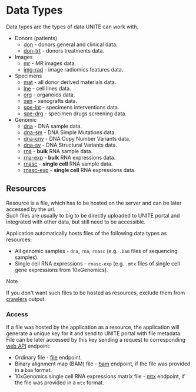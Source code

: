 # Data Types
Data types are the types of data UNITE can work with.

- Donors (patients)
    - [don](https://github.com/dkfz-unite/unite-donors-feed/blob/main/Docs/api-models-donors.md) - donors general and clinical data.
    - [don-trt](https://github.com/dkfz-unite/unite-donors-feed/blob/main/Docs/api-models-treatments.md) - donors treatments data.
- Images
    - [mr](https://github.com/dkfz-unite/unite-images-feed/blob/main/Docs/api-models-mrs.md) - MR images data.
    - [img-rad](https://github.com/dkfz-unite/unite-images-feed/blob/main/Docs/api-models-radiomics.md) - image radiomics features data.
- Specimens
    - [mat](https://github.com/dkfz-unite/unite-specimens-feed/blob/main/Docs/api-models-material.md) - all donor derived materials data.
    - [lne](https://github.com/dkfz-unite/unite-specimens-feed/blob/main/Docs/api-models-line.md) - cell lines data.
    - [org](https://github.com/dkfz-unite/unite-specimens-feed/blob/main/Docs/api-models-organoid.md) - organoids data.
    - [xen](https://github.com/dkfz-unite/unite-specimens-feed/blob/main/Docs/api-models-xenograft.md) - xenografts data.
    - [spe-int](https://github.com/dkfz-unite/unite-specimens-feed/blob/main/Docs/api-models-interventions.md) - specimens interventions data.
    - [spe-drg](https://github.com/dkfz-unite/unite-specimens-feed/blob/main/Docs/api-models-drugs.md) - specimen drugs screening data.
- Genomic
    - [dna](https://github.com/dkfz-unite/unite-omics-feed/blob/main/Docs/api-models-sample.md) - DNA sample data.
    - [dna-sm](https://github.com/dkfz-unite/unite-omics-feed/blob/main/Docs/api-models-dna-sm.md) - DNA Simple Mutations data.
    - [dna-cnv](https://github.com/dkfz-unite/unite-omics-feed/blob/main/Docs/api-models-dna-cnv.md) - DNA Copy Number Variants data.
    - [dna-sv](https://github.com/dkfz-unite/unite-omics-feed/blob/main/Docs/api-models-dna-sv.md) - DNA Structural Variants data.
    - [rna](https://github.com/dkfz-unite/unite-omics-feed/blob/main/Docs/api-models-sample.md) - **bulk** RNA sample data.
    - [rna-exp](https://github.com/dkfz-unite/unite-omics-feed/blob/main/Docs/api-models-rna-exp.md) - **bulk** RNA expressions data.
    - [rnasc](https://github.com/dkfz-unite/unite-omics-feed/blob/main/Docs/api-models-sample.md) - **single cell** RNA sample data.
    - [rnasc-exp](https://github.com/dkfz-unite/unite-omics-feed/blob/main/Docs/api-models-rnasc-exp.md) - **single cell** RNA expressions data.

## Resources
Resource is a file, which has to be hosted on the server and can be later accessed by the url.  
Such files are usually to big to be directly uploaded to UNITE portal and integrated with other data, but still need to be accessible.

Application automatically hosts files of the following data types as resources:
- All genomic samples - `dna`, `rna`, `rnasc` (e.g. `.bam` files of sequencing samples).
- Single cell RNA expressions - `rnasc-exp` (e.g. `.mtx` files of single cell gene expressions from 10xGenomics).

> [!Note]
> If you don't want such files to be hosted as resources, exclude them from [crawlers](crawler.md) output.

### Access
If a file was hosted by the application as a resource, the application will generate a unique key for it and send to UNITE portal with file metadata.  
File can be later accessed by this key sending a request to corresponding [web API](./api.md) endpoint:
- Ordinary file - [file](./api.md#get-apifilekey) endpoint.
- Binary alignment map (BAM) file - [bam](./api.md#get-apibamkey) endpoint, if the file was provided in a `bam` format.
- 10xGenomics single cell RNA expressions matrix file - [mtx](./api.md#get-apimtxkey) endpoint, if the file was provided in a `mtx` format.

